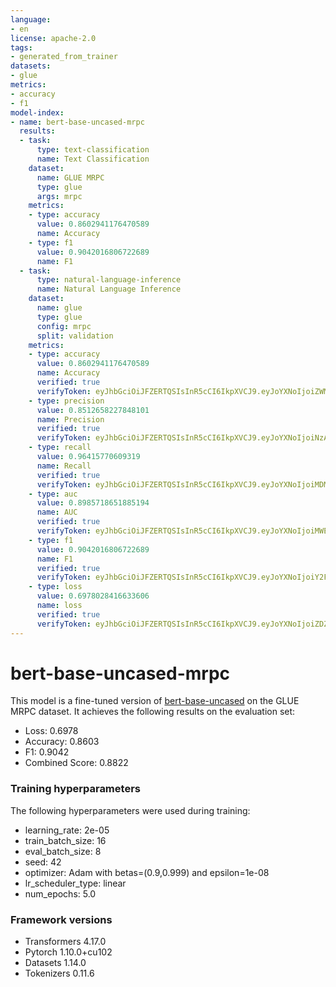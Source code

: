 ```yaml
---
language:
- en
license: apache-2.0
tags:
- generated_from_trainer
datasets:
- glue
metrics:
- accuracy
- f1
model-index:
- name: bert-base-uncased-mrpc
  results:
  - task:
      type: text-classification
      name: Text Classification
    dataset:
      name: GLUE MRPC
      type: glue
      args: mrpc
    metrics:
    - type: accuracy
      value: 0.8602941176470589
      name: Accuracy
    - type: f1
      value: 0.9042016806722689
      name: F1
  - task:
      type: natural-language-inference
      name: Natural Language Inference
    dataset:
      name: glue
      type: glue
      config: mrpc
      split: validation
    metrics:
    - type: accuracy
      value: 0.8602941176470589
      name: Accuracy
      verified: true
      verifyToken: eyJhbGciOiJFZERTQSIsInR5cCI6IkpXVCJ9.eyJoYXNoIjoiZWMzOWFiNmZjY2ZjMzYzYjk2YjA2ZTc0NjBmYmRlMWM4YWQwMzczYmU0NjcxNjU4YWNhMGMxMjQxNmEwNzM3NSIsInZlcnNpb24iOjF9.5c8Um2j-oDEviTR2S_mlrjQU2Z5zEIgoEldxU6NpIGkM22WhGRMmuCUlkPEpy1q2-HsA4Lz16SAF2bXOXZMqBw
    - type: precision
      value: 0.8512658227848101
      name: Precision
      verified: true
      verifyToken: eyJhbGciOiJFZERTQSIsInR5cCI6IkpXVCJ9.eyJoYXNoIjoiNzA0MjM4OGYyYmNhYTU3OTBmNzE3YzViNzQyZTk2NmJiODE2NGJkZGVlMTYxZGQzOWE1YTRkZjZmNjI5ODljNyIsInZlcnNpb24iOjF9.mzDbq7IbSFWnlR6jV-KwuNhOrqnuZVVQX38UzQVClox6O1DRmxAFuo3wmSYBEEaydGipdDN1FAkLXDyZP4LFBg
    - type: recall
      value: 0.96415770609319
      name: Recall
      verified: true
      verifyToken: eyJhbGciOiJFZERTQSIsInR5cCI6IkpXVCJ9.eyJoYXNoIjoiMDMxMzUyZDVhNGM0ZTk3NjUxYTVlYmRjYjMxZTY3NjEzZmU5YzA5NTRmZTM3YTU1MjE3MzBmYjA1NzhkNjJlYSIsInZlcnNpb24iOjF9.WxpDTp5ANy97jjbzn4BOeQc5A5JJsyK2NQDv651v7J8AHrt_Srvy5lVia_gyWgqt4bI-ZpPPmBCCCP9MdOhdBw
    - type: auc
      value: 0.8985718651885194
      name: AUC
      verified: true
      verifyToken: eyJhbGciOiJFZERTQSIsInR5cCI6IkpXVCJ9.eyJoYXNoIjoiMWE3ZDc1ZWMwY2RmZmM4ZjQyY2RiMGJjMzFmNmNjNzVmMzE4Y2FlMzJjNzk0MTI3YjdkMTY5ZDg3ZGZjMGFkNSIsInZlcnNpb24iOjF9.PiS1glSDlAM9r7Pvu0FdTCdx45Dr_IDe7TRuZD8QhJzKw__H-Lil5bkBW-FsoN6hKQe80-qtuhLhvLwlZPORCA
    - type: f1
      value: 0.9042016806722689
      name: F1
      verified: true
      verifyToken: eyJhbGciOiJFZERTQSIsInR5cCI6IkpXVCJ9.eyJoYXNoIjoiY2FiOTY2MDI1ZDcyYjE3OGVjOGJjOTc3NGRiODgwNzQxNTEzOGM4YTJhMDE0NjRlNjg1ODk0YzM5YTY0NTQxYSIsInZlcnNpb24iOjF9.gz3szT-MroNcsPhMznhg0kwgWsIa1gfJi8vrhcFMD0PK6djlvZIVKoAS2QE-1cgqPMph7AJXTLifQuPgPBQLDA
    - type: loss
      value: 0.6978028416633606
      name: loss
      verified: true
      verifyToken: eyJhbGciOiJFZERTQSIsInR5cCI6IkpXVCJ9.eyJoYXNoIjoiZDZjODM1NGYyZWMyNDQxOTg0ODkxODgyODcxMzRlZTVjMTc5YjU3MDJmMGMzYzczZDU1Y2NjNTYwYjM2MDEzZiIsInZlcnNpb24iOjF9.eNSy3R0flowu2c4OEAv9rayTQI4YluNN-AuXKzBJM6KPASzuVOD6vTElHMptXiJWc-2tfHJw6CdvyAQSEGTaBg
---
```


<!-- This model card has been generated automatically according to the information the Trainer had access to. You
should probably proofread and complete it, then remove this comment. -->

# bert-base-uncased-mrpc

This model is a fine-tuned version of [bert-base-uncased](https://huggingface.co/bert-base-uncased) on the GLUE MRPC dataset.
It achieves the following results on the evaluation set:
- Loss: 0.6978
- Accuracy: 0.8603
- F1: 0.9042
- Combined Score: 0.8822

### Training hyperparameters

The following hyperparameters were used during training:
- learning_rate: 2e-05
- train_batch_size: 16
- eval_batch_size: 8
- seed: 42
- optimizer: Adam with betas=(0.9,0.999) and epsilon=1e-08
- lr_scheduler_type: linear
- num_epochs: 5.0

### Framework versions

- Transformers 4.17.0
- Pytorch 1.10.0+cu102
- Datasets 1.14.0
- Tokenizers 0.11.6
